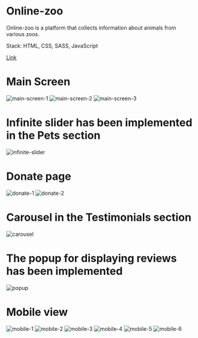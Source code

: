 # Online-zoo

Online-zoo is a platform that collects information about animals from various zoos.

Stack: HTML, CSS, SASS, JavaScript

<a href="https://oolenkazolot.github.io/online-zoo/" target="_blank">Link</a>

# Main Screen

<image src="assets/images/screenshots/Screenshot_1.png" alt="main-screen-1">
<image src="assets/images/screenshots/Screenshot_3.png" alt="main-screen-2">
<image src="assets/images/screenshots/Screenshot_4.png" alt="main-screen-3">

# Infinite slider has been implemented in the Pets section

<image src="assets/images/screenshots/Screenshot_2.png" alt="infinite-slider">

# Donate page

<image src="assets/images/screenshots/Screenshot_5.png" alt="donate-1">
<image src="assets/images/screenshots/Screenshot_6.png" alt="donate-2">

# Carousel in the Testimonials section

<image src="assets/images/screenshots/Screenshot_4.png" alt="carousel">

# The popup for displaying reviews has been implemented

<image src="assets/images/screenshots/Screenshot_13.png" alt="popup">

# Mobile view

  <image src="assets/images/screenshots/Screenshot_7.png" alt="mobile-1">
  <image src="assets/images/screenshots/Screenshot_8.png" alt="mobile-2">

  <image src="assets/images/screenshots/Screenshot_9.png" alt="mobile-3">
  <image src="assets/images/screenshots/Screenshot_10.png" alt="mobile-4">

  <image src="assets/images/screenshots/Screenshot_11.png" alt="mobile-5">
  <image src="assets/images/screenshots/Screenshot_12.png" alt="mobile-6">
